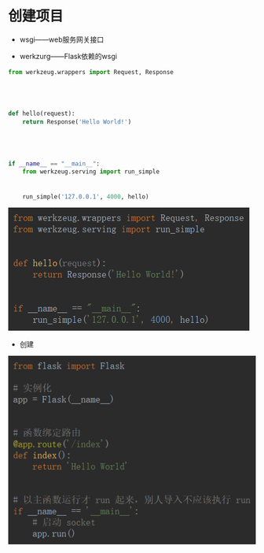 # 创建项目

- wsgi——web服务网关接口

- werkzurg——Flask依赖的wsgi

```python
from werkzeug.wrappers import Request, Response




def hello(request):
    return Response('Hello World!')




if __name__ == "__main__":
    from werkzeug.serving import run_simple


    run_simple('127.0.0.1', 4000, hello)
```

![1560255468242](创建项目.assets/1560255468242.png)

- 创建

![1560255505419](创建项目.assets/1560255505419.png)

